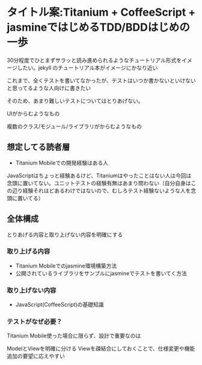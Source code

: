 # タイトル案:Titanium + CoffeeScript + jasmineではじめるTDD/BDDはじめの一歩



30分程度でひとまずサラッと読み進められるようなチュートリアル形式をイメージしたい。jekyll のチュートリアル本がイメージにかなり近い

これまで、全くテストを書いてなかったが、テストはいつか書かないといけないと思ってるような人向けに書きたい

そのため、あまり難しいテストについてはとりあげない。

UIがからむようなもの

複数のクラス/モジュール/ライブラリがからむようなもの

## 想定してる読者層

- Titanium Mobileでの開発経験はある人

JavaScriptはちょっと経験あるけど、Titaniumはやったことはない人は今回は念頭に置いてない。ユニットテストの経験有無はあまり問わない（自分自身はこの辺り経験それほどあるわけではないので、むしろテスト経験ないような人を念頭に置いてる）

## 全体構成

とりあげる内容と取り上げない内容を明確にする

### 取り上げる内容

- Titanium Mobileでのjasmine環境構築方法
- 公開されているライブラリをサンプルにjasmineでテストを書いてく方法

### 取り上げない内容

- JavaScript(CoffeeScript)の基礎知識


### テストがなぜ必要？


Titanium Mobile使った場合に限らず、設計で重要なのは

ModelとViewを明確に分ける
Viewを疎結合にしておくことで、仕様変更や機能追加の要望に応えやすい

